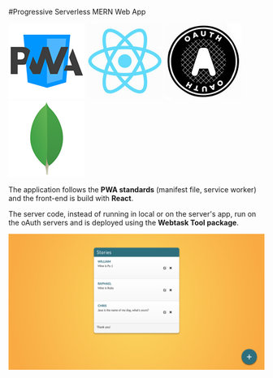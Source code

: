 #Progressive Serverless MERN Web App

![](./app/public/pwa-logo.png)
![](./app/public/react-logo.jpg)
![](./app/public/oauth-logo.jpg)
![](./app/public/mongo-logo.png)

The application follows the **PWA standards** (manifest file, service worker) and the front-end is build with **React**.

The server code, instead of running in local or on the server's app, run on the oAuth servers and is deployed using the **Webtask Tool package**.

![](./app/public/screenshot.png)